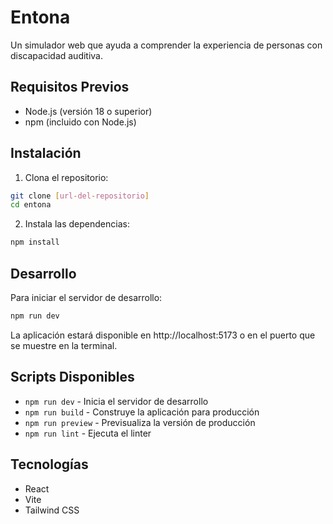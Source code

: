 # Entona

Un simulador web que ayuda a comprender la experiencia de personas con discapacidad auditiva.

## Requisitos Previos

- Node.js (versión 18 o superior)
- npm (incluido con Node.js)

## Instalación

1. Clona el repositorio:
```sh
git clone [url-del-repositorio]
cd entona
```

2. Instala las dependencias:
```sh
npm install
```

## Desarrollo
Para iniciar el servidor de desarrollo:
```sh
npm run dev
```

La aplicación estará disponible en http://localhost:5173 o en el puerto que se muestre en la terminal.

## Scripts Disponibles
* `npm run dev` - Inicia el servidor de desarrollo
* `npm run build` - Construye la aplicación para producción
* `npm run preview` - Previsualiza la versión de producción
* `npm run lint` - Ejecuta el linter
## Tecnologías
* React
* Vite
* Tailwind CSS
